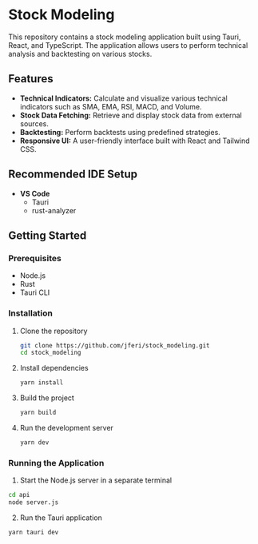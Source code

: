 # Stock Modeling

This repository contains a stock modeling application built using Tauri, React, and TypeScript. The application allows users to perform technical analysis and backtesting on various stocks.

## Features

- **Technical Indicators:** Calculate and visualize various technical indicators such as SMA, EMA, RSI, MACD, and Volume.
- **Stock Data Fetching:** Retrieve and display stock data from external sources.
- **Backtesting:** Perform backtests using predefined strategies.
- **Responsive UI:** A user-friendly interface built with React and Tailwind CSS.

## Recommended IDE Setup

- **VS Code**
  - Tauri
  - rust-analyzer

## Getting Started

### Prerequisites

- Node.js
- Rust
- Tauri CLI

### Installation

1. Clone the repository

   ```sh
   git clone https://github.com/jferi/stock_modeling.git
   cd stock_modeling
   ```

2. Install dependencies

   ```sh
   yarn install
   ```

3. Build the project

   ```sh
   yarn build
   ```

4. Run the development server

   ```sh
   yarn dev
   ```

### Running the Application

1. Start the Node.js server in a separate terminal

```sh
cd api
node server.js
```

2. Run the Tauri application

```sh
yarn tauri dev
```
